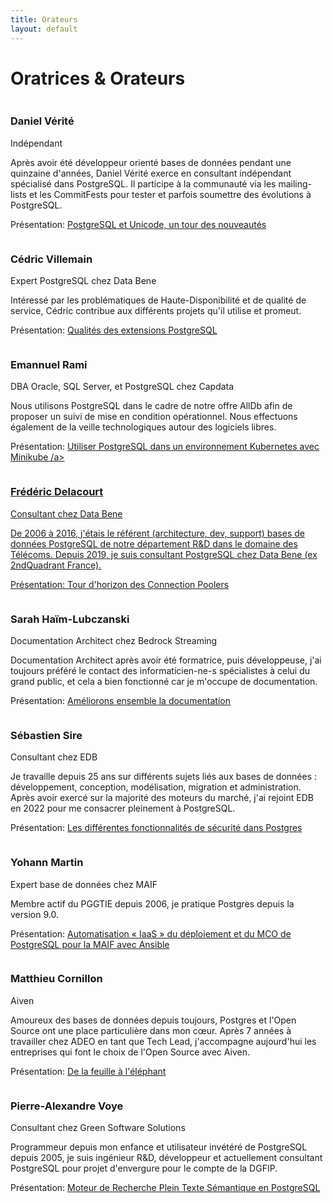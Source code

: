 ```yaml
---
title: Orateurs
layout: default
---
```


# Oratrices & Orateurs

<div class="row pg_speaker" id="daniel_verite">
  <div class="col-md-2">
  <img src="img/orateurs/d_verite.jpg" class="img-thumbnail" alt="">
  </div>
  <div class="col-md-8">
  <h3>Daniel Vérité</h3>
  <span class="role">Indépendant</span>
  <p>
  Après avoir été développeur orienté bases de données pendant une quinzaine d'années, Daniel Vérité exerce en consultant indépendant spécialisé dans PostgreSQL. Il participe à la communauté via les mailing-lists et les CommitFests pour tester et parfois soumettre des évolutions à PostgreSQL.
  </p>
  <p>
    Présentation:
    <a href='/programme'>PostgreSQL et Unicode, un tour des nouveautés</a>
  </p>
  </div>
</div>

<div class="row pg_speaker" id="cedric_villemain">
  <div class="col-md-2">
  <img src="img/orateurs/c_villemain_2.jpg" class="img-thumbnail" alt="">
  </div>
  <div class="col-md-8">
  <h3>Cédric Villemain</h3>
  <span class="role">Expert PostgreSQL chez Data Bene</span>
  <p>
    Intéressé par les problématiques de Haute-Disponibilité et de qualité de service, Cédric contribue aux différents projets qu'il utilise et promeut.
  </p>
  <p>
    Présentation:
    <a href='/programme'>Qualités des extensions PostgreSQL</a>
  </p>
  </div>
</div>

<div class="row pg_speaker" id="emmanuel_rami">
  <div class="col-md-2">
  <img src="img/orateurs/e_rami.jpg" class="img-thumbnail" alt="">
  </div>
  <div class="col-md-8">
  <h3>Emannuel Rami</h3>
  <span class="role">DBA Oracle, SQL Server, et PostgreSQL chez Capdata</span>
  <p>
    Nous utilisons PostgreSQL dans le cadre de notre offre AllDb afin de proposer un suivi de mise en condition opérationnel.
    Nous effectuons également de la veille technologiques autour des logiciels libres.
  </p>
  <p>
    Présentation:
    <a href='/programme'>Utiliser PostgreSQL dans un environnement Kubernetes avec Minikube /a>
  </p>
  </div>
</div>

<div class="row pg_speaker" id="frederic_delacourt">
  <div class="col-md-2">
    <img src="img/orateurs/f_delacourt.jpg" class="img-thumbnail" alt="">
  </div>
  <div class="col-md-8">
  <h3>Frédéric Delacourt</h3>
  <span class="role">Consultant chez Data Bene</span>
  <p>
    De 2006 à 2016, j'étais le référent (architecture, dev, support) bases de données PostgreSQL de notre département R&D dans le domaine des Télécoms. Depuis 2019, je suis consultant PostgreSQL chez Data Bene (ex 2ndQuadrant France).
  </p>
  <p>
    Présentation:
    <a href='/programme'>Tour d'horizon des Connection Poolers</a>
  </p>
  </div>
</div>

<div class="row pg_speaker" id="sarah_haim_lubczanski">
  <div class="col-md-2">
  <img src="img/orateurs/s_haim_lubczanski.jpg" class="img-thumbnail" alt="">
  </div>
  <div class="col-md-8">
  <h3>Sarah Haïm-Lubczanski</h3>
  <span class="role">Documentation Architect chez Bedrock Streaming</span>
  <p>
  Documentation Architect après avoir été formatrice, puis développeuse, j'ai toujours préféré le contact des informaticien-ne-s spécialistes à celui du grand public, et cela a bien fonctionné car je m'occupe de documentation.
  </p>
  <p>
    Présentation:
    <a href='/programme'>Améliorons ensemble la documentation</a>
  </p>
  </div>
</div>

<div class="row pg_speaker" id="sebastien_sire">
  <div class="col-md-2">
  <img src="img/orateurs/s_sire.jpg" class="img-thumbnail" alt="">
  </div>
  <div class="col-md-8">
  <h3>Sébastien Sire</h3>
  <span class="role">Consultant chez EDB</span>
  <p>
  Je travaille depuis 25 ans sur différents sujets liés aux bases de données : développement, conception, modélisation, migration et administration. Après avoir exercé sur la majorité des moteurs du marché, j'ai rejoint EDB en 2022 pour me consacrer pleinement à PostgreSQL.
  </p>
  <p>
    Présentation:
    <a href='/programme'>Les différentes fonctionnalités de sécurité dans Postgres</a>
  </p>
  </div>
</div>

<div class="row pg_speaker" id="Yohann Martin">
  <div class="col-md-2">
  <img src="img/orateurs/y_martin.png" class="img-thumbnail" alt="">
  </div>
  <div class="col-md-8">
  <h3>Yohann Martin</h3>
  <span class="role">Expert base de données chez MAIF</span>
  <p>
  Membre actif du PGGTIE depuis 2006, je pratique Postgres depuis la version 9.0.
  </p>
  <p>
    Présentation:
    <a href='/programme'>Automatisation « IaaS » du déploiement et du MCO de PostgreSQL pour la MAIF avec Ansible</a>
  </p>
  </div>
</div>

<div class="row pg_speaker" id="matthieu_cornillon">
  <div class="col-md-2">
  <img src="img/orateurs/m_cornillon.png" class="img-thumbnail" alt="">
  </div>
  <div class="col-md-8">
  <h3>Matthieu Cornillon</h3>
  <span class="role">Aiven</span>
  <p>
    Amoureux des bases de données depuis toujours, Postgres et l'Open Source ont une place particulière dans mon cœur. Après 7 années à travailler chez ADEO en tant que Tech Lead, j'accompagne aujourd'hui les entreprises qui font le choix de l'Open Source avec Aiven.
  </p>
  <p>
    Présentation:
    <a href='/programme'>De la feuille à l'éléphant</a>
  </p>
  </div>
</div>

<div class="row pg_speaker" id="pierre_alexandre_voye">
  <div class="col-md-2">
  <img src="img/orateurs/pa_voye.jpg" class="img-thumbnail" alt="">
  </div>
  <div class="col-md-8">
  <h3>Pierre-Alexandre Voye</h3>
  <span class="role">Consultant chez Green Software Solutions</span>
  <p>
  Programmeur depuis mon enfance et utilisateur invétéré de PostgreSQL depuis 2005, je suis ingénieur R&D, développeur et actuellement consultant PostgreSQL pour projet d'envergure pour le compte de la DGFIP.
  </p>
  <p>
    Présentation:
    <a href='/programme'>Moteur de Recherche Plein Texte Sémantique en PostgreSQL </a>
  </p>
  </div>
</div>
